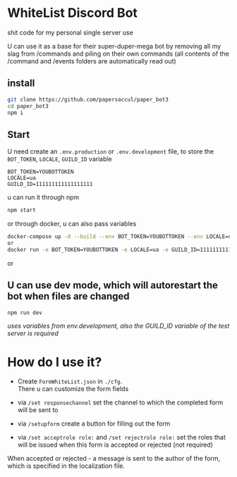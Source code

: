 # WhiteList Discord Bot
shit code for my personal single server use

U can use it as a base for their super-duper-mega bot by removing all my slag from /commands and piling on their own commands (all contents of the /command and /events folders are automatically read out)

## install
```sh
git clone https://github.com/papersaccul/paper_bot3
cd paper_bot3
npm i
```

## Start
U need create an `.env.production` or `.env.development` file, to store the `BOT_TOKEN`, `LOCALE`, `GUILD_ID` variable
```text
BOT_TOKEN=YOUBOTTOKEN
LOCALE=ua
GUILD_ID=111111111111111111
```
u can run it through npm
```sh
npm start
``` 
or through docker, u can also pass variables
```sh
docker-compose up -d --build --env BOT_TOKEN=YOUBOTTOKEN --env LOCALE=ua --env GUILD_ID=111111111111111111
or
docker run -e BOT_TOKEN=YOUBOTTOKEN -e LOCALE=ua -e GUILD_ID=111111111111111111
```
or 


## U can use dev mode, which will autorestart the bot when files are changed
```sh
npm run dev
```
*uses variables from env.development, also the GUILD_ID variable of the test server is required*

# How do I use it?
- Create `FormWhiteList.json` in `./cfg`.\
There u can customize the form fields

- via `/set responsechannel` set the channel to which the completed form will be sent to

- via `/setupform` create a button for filling out the form

- via `/set acceptrole role:` and `/set rejectrole role:` set the roles that will be issued when this form is accepted or rejected (not required)

When accepted or rejected - a message is sent to the author of the form, which is specified in the localization file.